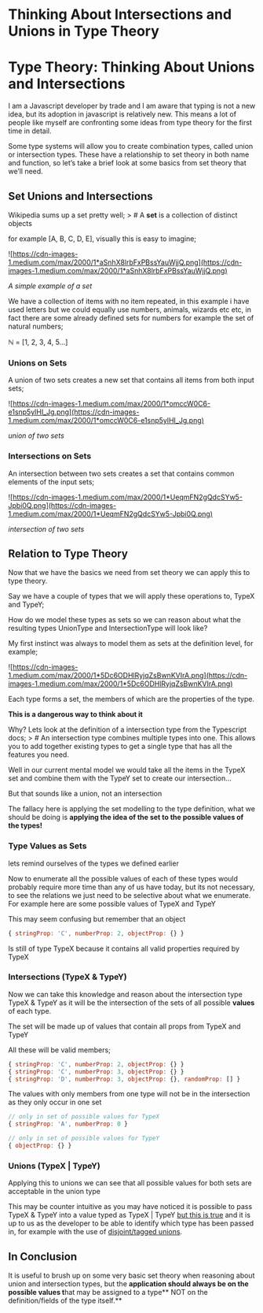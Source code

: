 # Thinking About Intersections and Unions in Type Theory

# Type Theory: Thinking About Unions and Intersections

I am a Javascript developer by trade and I am aware that typing is not a new idea, but its adoption in javascript is relatively new. This means a lot of people like myself are confronting some ideas from type theory for the first time in detail.

Some type systems will allow you to create combination types, called union or intersection types. These have a relationship to set theory in both name and function, so let’s take a brief look at some basics from set theory that we’ll need.

## Set Unions and Intersections

Wikipedia sums up a set pretty well; > # A **set** is a collection of distinct objects

for example [A, B, C, D, E], visually this is easy to imagine;

![https://cdn-images-1.medium.com/max/2000/1*aSnhX8lrbFxPBssYauWjjQ.png](https://cdn-images-1.medium.com/max/2000/1*aSnhX8lrbFxPBssYauWjjQ.png)

*A simple example of a set*

We have a collection of items with no item repeated, in this example i have used letters but we could equally use numbers, animals, wizards etc etc, in fact there are some already defined sets for numbers for example the set of natural numbers;

ℕ = [1, 2, 3, 4, 5…]

### Unions on Sets

A union of two sets creates a new set that contains all items from both input sets;

![https://cdn-images-1.medium.com/max/2000/1*omccW0C6-e1snp5ylHI_Jg.png](https://cdn-images-1.medium.com/max/2000/1*omccW0C6-e1snp5ylHI_Jg.png)

*union of two sets*

### Intersections on Sets

An intersection between two sets creates a set that contains common elements of the input sets;

![https://cdn-images-1.medium.com/max/2000/1*UeqmFN2gQdcSYw5-Jpbi0Q.png](https://cdn-images-1.medium.com/max/2000/1*UeqmFN2gQdcSYw5-Jpbi0Q.png)

*intersection of two sets*

## Relation to Type Theory

Now that we have the basics we need from set theory we can apply this to type theory.

Say we have a couple of types that we will apply these operations to, TypeX and TypeY;

How do we model these types as sets so we can reason about what the resulting types UnionType and IntersectionType will look like?

My first instinct was always to model them as sets at the definition level, for example;

![https://cdn-images-1.medium.com/max/2000/1*5Dc6ODHlRyjqZsBwnKVIrA.png](https://cdn-images-1.medium.com/max/2000/1*5Dc6ODHlRyjqZsBwnKVIrA.png)

Each type forms a set, the members of which are the properties of the type.

**This is a dangerous way to think about it**

Why? Lets look at the definition of a intersection type from the Typescript docs; > # An intersection type combines multiple types into one. This allows you to add together existing types to get a single type that has all the features you need.

Well in our current mental model we would take all the items in the TypeX set and combine them with the TypeY set to create our intersection…

But that sounds like a union, not an intersection

The fallacy here is applying the set modelling to the type definition, what we should be doing is **applying the idea of the set to the possible values of the types!**

### Type Values as Sets

lets remind ourselves of the types we defined earlier

Now to enumerate all the possible values of each of these types would probably require more time than any of us have today, but its not necessary, to see the relations we just need to be selective about what we enumerate. For example here are some possible values of TypeX and TypeY

This may seem confusing but remember that an object

```javascript
{ stringProp: 'C', numberProp: 2, objectProp: {} }
```

Is still of type TypeX because it contains all valid properties required by TypeX

### Intersections (TypeX & TypeY)

Now we can take this knowledge and reason about the intersection type TypeX & TypeY as it will be the intersection of the sets of all possible **values** of each type.

The set will be made up of values that contain all props from TypeX and TypeY

All these will be valid members;

```javascript
{ stringProp: 'C', numberProp: 2, objectProp: {} }
{ stringProp: 'C', numberProp: 3, objectProp: {} }
{ stringProp: 'D', numberProp: 3, objectProp: {}, randomProp: [] }
```

The values with only members from one type will not be in the intersection as they only occur in one set

```javascript
// only in set of possible values for TypeX
{ stringProp: 'A', numberProp: 0 } 

// only in set of possible values for TypeY
{ objectProp: {} }
```

### Unions (TypeX | TypeY)

Applying this to unions we can see that all possible values for both sets are acceptable in the union type

This may be counter intuitive as you may have noticed it is possible to pass TypeX & TypeY into a value typed as TypeX | TypeY [but this is true](https://flow.org/try/#0C4TwDgpgBAKuEA0oF4oG8BQBIAzsATgJYB2A5gAr4D2YAXFHkWQDQYC+GGoks8AminTZiAVwC2AIwj5KNeqMnTWHLvCgBVYoSrFBcSEgA+vSHwDcnAMY68UAG4BDADYiI9Tdt2pMuAiQrUdFAA5A7BrFCRUApSMoH0AAzsQA) and it is up to us as the developer to be able to identify which type has been passed in, for example with the use of [disjoint/tagged unions](https://mariusschulz.com/blog/typescript-2-0-tagged-union-types).

## In Conclusion

It is useful to brush up on some very basic set theory when reasoning about union and intersection types, but the **application should always be on the possible values t**hat may be assigned to a type** NOT on the definition/fields of the type itself.**